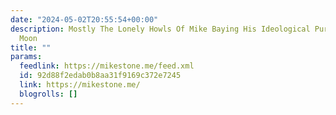 ```yaml
---
date: "2024-05-02T20:55:54+00:00"
description: Mostly The Lonely Howls Of Mike Baying His Ideological Purity At The
  Moon
title: ""
params:
  feedlink: https://mikestone.me/feed.xml
  id: 92d88f2edab0b8aa31f9169c372e7245
  link: https://mikestone.me/
  blogrolls: []
---
```

